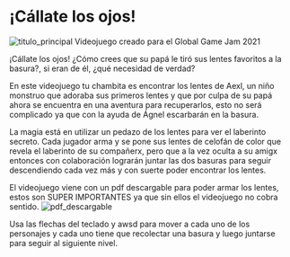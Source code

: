 # ¡Cállate los ojos!
![titulo_principal](https://cdn.discordapp.com/attachments/803813064696266786/805610018992160778/TituloPrincipal.jpg)
Videojuego creado para el Global Game Jam 2021

¡Cállate los ojos! ¿Cómo crees que su papá le tiró sus lentes favoritos a la basura?, si eran de él, ¿qué necesidad de verdad? 

En este videojuego tu chambita es encontrar los lentes de Aexl, un niño monstruo que adoraba sus primeros lentes y que por culpa de su papá ahora se encuentra en una aventura para recuperarlos, esto no será complicado ya que con la ayuda de Ágnel escarbarán en la basura. 

La magia está en utilizar un pedazo de los lentes para ver el laberinto secreto. Cada jugador arma y se pone sus lentes de celofán de color que revela el laberinto de su compañerx, pero que a la vez oculta a su amigx entonces con colaboración lograrán juntar las dos basuras para seguir descendiendo cada vez más y con suerte poder encontrar los lentes. 

El videojuego viene con un pdf descargable para poder armar los lentes, estos son SUPER IMPORTANTES ya que sin ellos el videojuego no cobra sentido. 
![pdf_descargable](https://cdn.discordapp.com/attachments/803813064696266786/805615798881615932/fanzine_img.jpg)

Usa las flechas del teclado y awsd para mover a cada uno de los personajes y cada uno tiene que recolectar una basura y luego juntarse para seguir al siguiente nivel.
